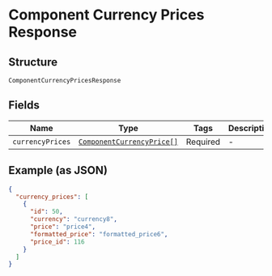 
# Component Currency Prices Response

## Structure

`ComponentCurrencyPricesResponse`

## Fields

| Name | Type | Tags | Description |
|  --- | --- | --- | --- |
| `currencyPrices` | [`ComponentCurrencyPrice[]`](../../doc/models/component-currency-price.md) | Required | - |

## Example (as JSON)

```json
{
  "currency_prices": [
    {
      "id": 50,
      "currency": "currency8",
      "price": "price4",
      "formatted_price": "formatted_price6",
      "price_id": 116
    }
  ]
}
```

